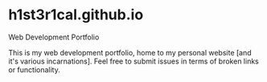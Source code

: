 # h1st3r1cal.github.io
Web Development Portfolio

This is my web development portfolio, home to my personal website [and it's various incarnations]. Feel free to submit issues in terms of broken links or functionality.
